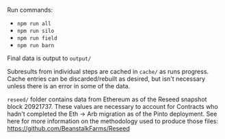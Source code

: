 Run commands:

- `npm run all`
- `npm run silo`
- `npm run field`
- `npm run barn`

Final data is output to `output/`

Subresults from individual steps are cached in `cache/` as runs progress. Cache entries can be discarded/rebuilt as desired, but isn't necessary unless there is an error in some of the data.

`reseed/` folder contains data from Ethereum as of the Reseed snapshot block 20921737. These values are necessary to account for Contracts who hadn't completed the Eth -> Arb migration as of the Pinto deployment. See here for more information on the methodology used to produce those files: https://github.com/BeanstalkFarms/Reseed
